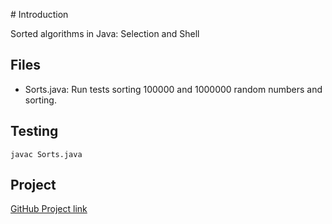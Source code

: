 # Introduction

Sorted algorithms in Java: Selection and Shell

## Files

- Sorts.java: Run tests sorting 100000 and 1000000 random numbers and sorting. 

## Testing

```
javac Sorts.java
```

## Project

[GitHub Project link](https://github.com/asancheza/sort-java)
